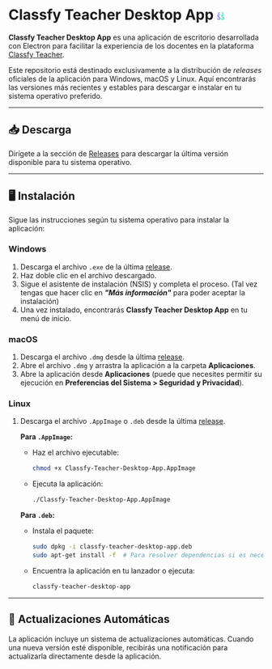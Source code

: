 # Classfy Teacher Desktop App <img src="assets/icon.png" alt="Classfy Logo" width="15">

**Classfy Teacher Desktop App** es una aplicación de escritorio desarrollada con Electron para facilitar la experiencia de los docentes en la plataforma [Classfy Teacher](https://teacher.classfy.online).

Este repositorio está destinado exclusivamente a la distribución de _releases_ oficiales de la aplicación para Windows, macOS y Linux. Aquí encontrarás las versiones más recientes y estables para descargar e instalar en tu sistema operativo preferido.

---

## 📥 Descarga

Dirígete a la sección de [Releases](https://github.com/mundoestudiante/classfy-teacher-desktop-releases/releases) para descargar la última versión disponible para tu sistema operativo.

---

## 🖥️ Instalación

Sigue las instrucciones según tu sistema operativo para instalar la aplicación:

### **Windows**

1. Descarga el archivo `.exe` de la última [release](https://github.com/mundoestudiante/classfy-teacher-desktop-releases/releases).
2. Haz doble clic en el archivo descargado.
3. Sigue el asistente de instalación (NSIS) y completa el proceso. (Tal vez tengas que hacer clic en **_"Más información"_** para poder aceptar la instalación)
4. Una vez instalado, encontrarás **Classfy Teacher Desktop App** en tu menú de inicio.

### **macOS**

1. Descarga el archivo `.dmg` desde la última [release](https://github.com/mundoestudiante/classfy-teacher-desktop-releases/releases).
2. Abre el archivo `.dmg` y arrastra la aplicación a la carpeta **Aplicaciones**.
3. Abre la aplicación desde **Aplicaciones** (puede que necesites permitir su ejecución en **Preferencias del Sistema > Seguridad y Privacidad**).

### **Linux**

1. Descarga el archivo `.AppImage` o `.deb` desde la última [release](https://github.com/mundoestudiante/classfy-teacher-desktop-releases/releases).

   **Para `.AppImage`:**

   - Haz el archivo ejecutable:
     ```bash
     chmod +x Classfy-Teacher-Desktop-App.AppImage
     ```
   - Ejecuta la aplicación:
     ```bash
     ./Classfy-Teacher-Desktop-App.AppImage
     ```

   **Para `.deb`:**

   - Instala el paquete:
     ```bash
     sudo dpkg -i classfy-teacher-desktop-app.deb
     sudo apt-get install -f  # Para resolver dependencias si es necesario
     ```
   - Encuentra la aplicación en tu lanzador o ejecuta:
     ```bash
     classfy-teacher-desktop-app
     ```

---

## 🔄 Actualizaciones Automáticas

La aplicación incluye un sistema de actualizaciones automáticas. Cuando una nueva versión esté disponible, recibirás una notificación para actualizarla directamente desde la aplicación.
